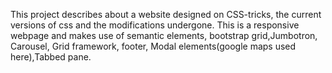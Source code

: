 This project describes about a website designed on CSS-tricks, the current versions of css and the modifications undergone. This is a responsive webpage and makes use of semantic elements, bootstrap grid,Jumbotron, Carousel, Grid framework, footer, Modal elements(google maps used here),Tabbed pane.

